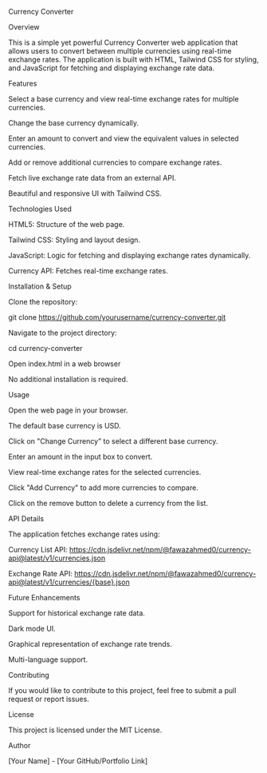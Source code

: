 Currency Converter

Overview

This is a simple yet powerful Currency Converter web application that allows users to convert between multiple currencies using real-time exchange rates. The application is built with HTML, Tailwind CSS for styling, and JavaScript for fetching and displaying exchange rate data.

Features

Select a base currency and view real-time exchange rates for multiple currencies.

Change the base currency dynamically.

Enter an amount to convert and view the equivalent values in selected currencies.

Add or remove additional currencies to compare exchange rates.

Fetch live exchange rate data from an external API.

Beautiful and responsive UI with Tailwind CSS.

Technologies Used

HTML5: Structure of the web page.

Tailwind CSS: Styling and layout design.

JavaScript: Logic for fetching and displaying exchange rates dynamically.

Currency API: Fetches real-time exchange rates.

Installation & Setup

Clone the repository:

git clone https://github.com/yourusername/currency-converter.git

Navigate to the project directory:

cd currency-converter

Open index.html in a web browser

No additional installation is required.

Usage

Open the web page in your browser.

The default base currency is USD.

Click on "Change Currency" to select a different base currency.

Enter an amount in the input box to convert.

View real-time exchange rates for the selected currencies.

Click "Add Currency" to add more currencies to compare.

Click on the remove button to delete a currency from the list.

API Details

The application fetches exchange rates using:

Currency List API: https://cdn.jsdelivr.net/npm/@fawazahmed0/currency-api@latest/v1/currencies.json

Exchange Rate API: https://cdn.jsdelivr.net/npm/@fawazahmed0/currency-api@latest/v1/currencies/{base}.json

Future Enhancements

Support for historical exchange rate data.

Dark mode UI.

Graphical representation of exchange rate trends.

Multi-language support.

Contributing

If you would like to contribute to this project, feel free to submit a pull request or report issues.

License

This project is licensed under the MIT License.

Author

[Your Name] - [Your GitHub/Portfolio Link]
